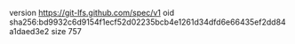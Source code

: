 version https://git-lfs.github.com/spec/v1
oid sha256:bd9932c6d9154f1ecf52d02235bcb4e1261d34dfd6e66435ef2dd84a1daed3e2
size 757
